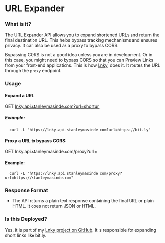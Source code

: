 # URL Expander

### What is it?

The URL Expander API allows you to expand shortened URLs and return the final destination URL. This helps bypass tracking mechanisms and ensures privacy.
It can also be used as a proxy to bypass CORS.

Bypassing CORS is not a good idea unless you are in development. Or in this case, you might need to bypass CORS so that you can
Preview Links from your front-end applications. This is how [Lnky](https://lnky.stanleymasinde.com), does it. It routes the URL through the `proxy` endpoint.

### Usage

#### Expand a URL
GET [lnky.api.stanleymasinde.com?url=shorturl](lnky.api.stanleymasinde.com?url=https://rb.gy/4wqwzf)
##### Example:
```shell
  curl -L "https://lnky.api.stanleymasinde.com?url=https://bit.ly"
```

#### Proxy a URL to bypass CORS:
GET lnky.api.stanleymasinde.com/proxy?url=<url>
#### Example:
```shell
  curl -L "https://lnky.api.stanleymasinde.com/proxy?url=https://stanleymasinde.com"
```

### Response Format

* The API returns a plain text response containing the final URL or plain HTML. It does not return JSON or HTML.

### Is this Deployed?

Yes, it is part of my [Lnky project on GitHub](https://github.com/StanleyMasinde/Lnky). It is responsible for expanding short links like bit.ly.


